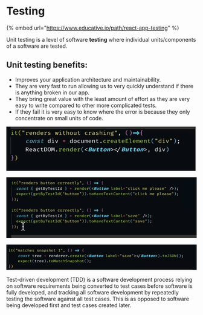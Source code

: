 # Testing

{% embed url="https://www.educative.io/path/react-app-testing" %}

Unit testing is a level of software **testing** where individual units/components of a software are tested.

## Unit testing benefits:

* Improves your application architecture and maintainability.
* They are very fast to run allowing us to very quickly understand if there is anything broken in our app.
* They bring great value with the least amount of effort as they are very easy to write compared to other more complicated tests.
* If they fail it is very easy to know where the error is because they only concentrate on small units of code.

![](<.gitbook/assets/image (159).png>)

![](<.gitbook/assets/image (153).png>)



![](<.gitbook/assets/image (158).png>)



Test-driven development (TDD) is a software development process relying on software requirements being converted to test cases before software is fully developed, and tracking all software development by repeatedly testing the software against all test cases. This is as opposed to software being developed first and test cases created later.
